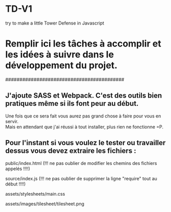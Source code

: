 ﻿# TD-V1
try to make a little Tower Defense in Javascript

# Remplir ici les tâches à accomplir et les idées à suivre dans le développement du projet.
##########################################    




## J'ajoute SASS et Webpack. C'est des outils bien pratiques même si ils font peur au début.  
Une fois que ce sera fait vous aurez pas grand chose à faire pour vous en servir.  
Mais en attendant que j'ai réussi à tout installer, plus rien ne fonctionne =P.  




## Pour l'instant si vous voulez le tester ou travailler dessus vous devez extraire les fichiers :        

  public/index.html (!!! ne pas oublier de modifier les chemins des fichiers appelés !!!!)  
  
  source/index.js (!!! ne pas oublier de supprimer la ligne "require" tout au début !!!!)  
  
  assets/stylesheets/main.css   
  
  assets/images/tilesheet/tilesheet.png    
  
  
